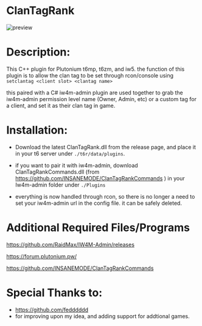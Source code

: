 # ClanTagRank
![preview](https://gitea.insanemode.org/INSANEMODE/ClanTagRank/raw/branch/master/preview/Screenshot%20%281472%29.png)

# Description:

This C++ plugin for Plutonium t6mp, t6zm, and iw5.
the function of this plugin is to allow the clan tag to be set through rcon/console using ```setclantag <client slot> <clantag name>```

this paired with a C# iw4m-admin plugin are used together to grab the iw4m-admin permission level name (Owner, Admin, etc) or a custom tag for a client, and set it as their clan tag in game.

# Installation:

- Download the latest ClanTagRank.dll from the release page, and place it in your t6 server under ```./t6r/data/plugins```.

- if you want to pair it with iw4m-admin, download ClanTagRankCommands.dll (from https://github.com/INSANEMODE/ClanTagRankCommands ) in your Iw4m-admin folder under ```./Plugins```

- everything is now handled through rcon, so there is no longer a need to set your iw4m-admin url in the config file. it can be safely deleted.

# Additional Required Files/Programs
https://github.com/RaidMax/IW4M-Admin/releases

https://forum.plutonium.pw/

https://github.com/INSANEMODE/ClanTagRankCommands

# Special Thanks to:
  - https://github.com/fedddddd
  - for improving upon my idea, and adding support for addtional games.
